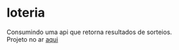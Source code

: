 # loteria
Consumindo uma api que retorna resultados de sorteios.<br>
Projeto no ar <a href="https://oliveira.dev.br/loteria">aqui</a>
